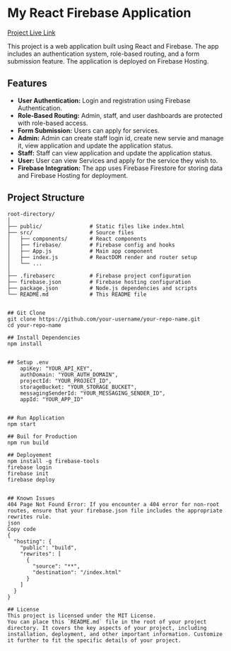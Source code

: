# My React Firebase Application

[Project Live Link](https://root-array-429313-q8.web.app)


This project is a web application built using React and Firebase. The app includes an authentication system, role-based routing, and a form submission feature. The application is deployed on Firebase Hosting.

## Features

- **User Authentication:** Login and registration using Firebase Authentication.
- **Role-Based Routing:** Admin, staff, and user dashboards are protected with role-based access.
- **Form Submission:** Users can apply for services.
- **Admin:** Admin can create staff login id, create new servie and manage it, view application and update the application status.
- **Staff:** Staff can view application and update the application status.
- **User:** User can view Services and apply for the service they wish to.
- **Firebase Integration:** The app uses Firebase Firestore for storing data and Firebase Hosting for deployment.

## Project Structure

```plaintext
root-directory/
│
├── public/               # Static files like index.html
├── src/                  # Source files
│   ├── components/       # React components
│   ├── firebase/         # Firebase config and hooks
│   ├── App.js            # Main app component
│   ├── index.js          # ReactDOM render and router setup
│   └── ...
│
├── .firebaserc           # Firebase project configuration
├── firebase.json         # Firebase hosting configuration
├── package.json          # Node.js dependencies and scripts
└── README.md             # This README file


## Git Clone
git clone https://github.com/your-username/your-repo-name.git
cd your-repo-name

## Install Dependencies
npm install


## Setup .env
    apiKey: "YOUR_API_KEY",
    authDomain: "YOUR_AUTH_DOMAIN",
    projectId: "YOUR_PROJECT_ID",
    storageBucket: "YOUR_STORAGE_BUCKET",
    messagingSenderId: "YOUR_MESSAGING_SENDER_ID",
    appId: "YOUR_APP_ID"


## Run Application
npm start

## Buil for Production
npm run build

## Deployement
npm install -g firebase-tools
firebase login
firebase init
firebase deploy


## Known Issues
404 Page Not Found Error: If you encounter a 404 error for non-root routes, ensure that your firebase.json file includes the appropriate rewrites rule.
json
Copy code
{
  "hosting": {
    "public": "build",
    "rewrites": [
      {
        "source": "**",
        "destination": "/index.html"
      }
    ]
  }
}

## License
This project is licensed under the MIT License.
You can place this `README.md` file in the root of your project directory. It covers the key aspects of your project, including installation, deployment, and other important information. Customize it further to fit the specific details of your project.
